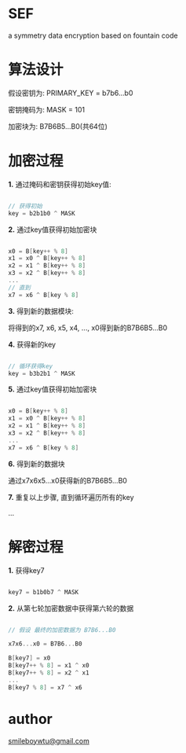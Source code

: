 # SEF
a symmetry data encryption based on fountain code

# 算法设计

假设密钥为: PRIMARY_KEY = b7b6...b0

密钥掩码为: MASK = 101

加密块为: B7B6B5...B0(共64位)

# 加密过程

**1.** 通过掩码和密钥获得初始key值:

``` c

// 获得初始
key = b2b1b0 ^ MASK

```

**2.** 通过key值获得初始加密块

``` c

x0 = B[key++ % 8]
x1 = x0 ^ B[key++ % 8]
x2 = x1 ^ B[key++ % 8]
x3 = x2 ^ B[key++ % 8]
...
// 直到
x7 = x6 ^ B[key % 8]

```

**3.** 得到新的数据模块:

将得到的x7, x6, x5, x4, ..., x0得到新的B7B6B5...B0

**4.** 获得新的key

``` c

// 循环获得key
key = b3b2b1 ^ MASK

```

**5.** 通过key值获得初始加密块

``` c

x0 = B[key++ % 8]
x1 = x0 ^ B[key++ % 8]
x2 = x1 ^ B[key++ % 8]
x3 = x2 ^ B[key++ % 8]
...
x7 = x6 ^ B[key % 8]

```

**6.** 得到新的数据块

通过x7x6x5...x0获得新的B7B6B5...B0


**7.** 重复以上步骤, 直到循环遍历所有的key

...

# 解密过程


**1.** 获得key7

``` c

key7 = b1b0b7 ^ MASK

```

**2.** 从第七轮加密数据中获得第六轮的数据

``` c

// 假设 最终的加密数据为 B7B6...B0

x7x6...x0 = B7B6...B0

B[key7] = x0
B[key7++ % 8] = x1 ^ x0
B[key7++ % 8] = x2 ^ x1
...
B[key7 % 8] = x7 ^ x6

```

# author
smileboywtu@gmail.com
